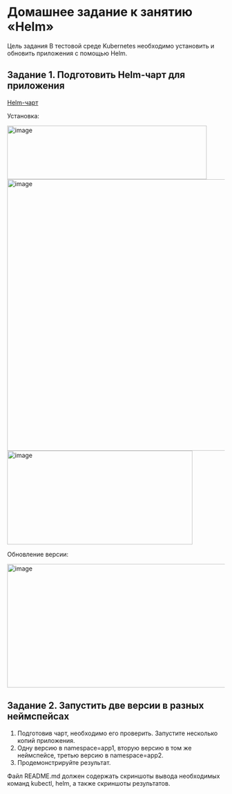 # Домашнее задание к занятию «Helm»

Цель задания
В тестовой среде Kubernetes необходимо установить и обновить приложения с помощью Helm.


## Задание 1. Подготовить Helm-чарт для приложения

[Helm-чарт](https://github.com/vladmgb/kuber-2.4/tree/main/myapp)

Установка:

<img width="462" height="124" alt="image" src="https://github.com/user-attachments/assets/b2662de8-8c71-4722-822e-8b7ac3d193b9" />


<img width="645" height="628" alt="image" src="https://github.com/user-attachments/assets/0d5e257e-95ba-47e7-b09f-e0277738f9a0" />


<img width="429" height="217" alt="image" src="https://github.com/user-attachments/assets/4b2d5536-0032-4a07-964f-332700fa7863" />


Обновление версии:

<img width="547" height="286" alt="image" src="https://github.com/user-attachments/assets/f99eca84-8549-464a-8a7c-82cc437e9287" />



## Задание 2. Запустить две версии в разных неймспейсах
1. Подготовив чарт, необходимо его проверить. Запуститe несколько копий приложения.
2. Одну версию в namespace=app1, вторую версию в том же неймспейсе, третью версию в namespace=app2.
3. Продемонстрируйте результат.


Файл README.md должен содержать скриншоты вывода необходимых команд kubectl, helm, а также скриншоты результатов.

